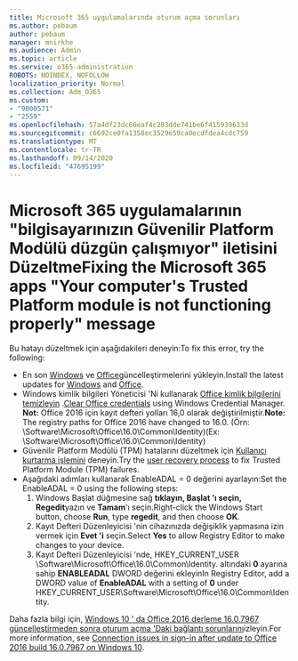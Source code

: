 ```yaml
---
title: Microsoft 365 uygulamalarında oturum açma sorunları
ms.author: pebaum
author: pebaum
manager: mnirkhe
ms.audience: Admin
ms.topic: article
ms.service: o365-administration
ROBOTS: NOINDEX, NOFOLLOW
localization_priority: Normal
ms.collection: Adm_O365
ms.custom:
- "9000571"
- "2559"
ms.openlocfilehash: 57a4df23dc66eaf4c283dde741be6f415939633d
ms.sourcegitcommit: c6692ce0fa1358ec3529e59ca0ecdfdea4cdc759
ms.translationtype: MT
ms.contentlocale: tr-TR
ms.lasthandoff: 09/14/2020
ms.locfileid: "47695199"
---
```

# <a name="fixing-the-microsoft-365-apps-your-computers-trusted-platform-module-is-not-functioning-properly-message"></a><span data-ttu-id="23c8c-102">Microsoft 365 uygulamalarının "bilgisayarınızın Güvenilir Platform Modülü düzgün çalışmıyor" iletisini Düzeltme</span><span class="sxs-lookup"><span data-stu-id="23c8c-102">Fixing the Microsoft 365 apps "Your computer's Trusted Platform module is not functioning properly" message</span></span>

<span data-ttu-id="23c8c-103">Bu hatayı düzeltmek için aşağıdakileri deneyin:</span><span class="sxs-lookup"><span data-stu-id="23c8c-103">To fix this error, try the following:</span></span>

- <span data-ttu-id="23c8c-104">En son [Windows](https://support.microsoft.com/help/4027667/windows-10-update) ve [Office](https://support.office.com/article/update-office-and-your-computer-with-microsoft-update-2ab296f3-7f03-43a2-8e50-46de917611c5)güncelleştirmelerini yükleyin.</span><span class="sxs-lookup"><span data-stu-id="23c8c-104">Install the latest updates for [Windows](https://support.microsoft.com/help/4027667/windows-10-update) and [Office](https://support.office.com/article/update-office-and-your-computer-with-microsoft-update-2ab296f3-7f03-43a2-8e50-46de917611c5).</span></span>
- <span data-ttu-id="23c8c-105">Windows kimlik bilgileri Yöneticisi 'Ni kullanarak [Office kimlik bilgilerini temizleyin](https://docs.microsoft.com/eoffice/troubleshoot/error-messages/another-account-already-signed-in#step-3-clear-cached-credentials-on-the-computer) .</span><span class="sxs-lookup"><span data-stu-id="23c8c-105">[Clear Office credentials](https://docs.microsoft.com/eoffice/troubleshoot/error-messages/another-account-already-signed-in#step-3-clear-cached-credentials-on-the-computer) using Windows Credential Manager.</span></span><br/>
    <span data-ttu-id="23c8c-106">**Not:** Office 2016 için kayıt defteri yolları 16,0 olarak değiştirilmiştir.</span><span class="sxs-lookup"><span data-stu-id="23c8c-106">**Note:** The registry paths for Office 2016 have changed to 16.0.</span></span> <span data-ttu-id="23c8c-107">(Örn: \Software\Microsoft\Office\16.0\Common\Identity\)</span><span class="sxs-lookup"><span data-stu-id="23c8c-107">(Ex: \Software\Microsoft\Office\16.0\Common\Identity\)</span></span>
- <span data-ttu-id="23c8c-108">Güvenilir Platform Modülü (TPM) hatalarını düzeltmek için [Kullanıcı kurtarma işlemini](https://docs.microsoft.com/office365/troubleshoot/administration/connection-issue-when-sign-in-office-2016#symptom-2) deneyin.</span><span class="sxs-lookup"><span data-stu-id="23c8c-108">Try the [user recovery process](https://docs.microsoft.com/office365/troubleshoot/administration/connection-issue-when-sign-in-office-2016#symptom-2) to fix Trusted Platform Module (TPM) failures.</span></span>
- <span data-ttu-id="23c8c-109">Aşağıdaki adımları kullanarak EnableADAL = 0 değerini ayarlayın:</span><span class="sxs-lookup"><span data-stu-id="23c8c-109">Set the EnableADAL = 0 using the following steps:</span></span>  
    1. <span data-ttu-id="23c8c-110">Windows Başlat düğmesine sağ **tıklayın, Başlat 'ı seçin,** **Regedit**yazın ve **Tamam**'ı seçin.</span><span class="sxs-lookup"><span data-stu-id="23c8c-110">Right-click the Windows Start button, choose **Run**, type **regedit**, and then choose **OK**.</span></span>
    2. <span data-ttu-id="23c8c-111">Kayıt Defteri Düzenleyicisi 'nin cihazınızda değişiklik yapmasına izin vermek için **Evet 'i** seçin.</span><span class="sxs-lookup"><span data-stu-id="23c8c-111">Select **Yes** to allow Registry Editor to make changes to your device.</span></span>
    3. <span data-ttu-id="23c8c-112">Kayıt Defteri Düzenleyicisi 'nde, HKEY_CURRENT_USER \Software\Microsoft\Office\16.0\Common\Identity. altındaki **0** ayarına sahip **ENABLEADAL** DWORD değerini ekleyin</span><span class="sxs-lookup"><span data-stu-id="23c8c-112">In Registry Editor, add a DWORD value of **EnableADAL** with a setting of **0** under HKEY_CURRENT_USER\Software\Microsoft\Office\16.0\Common\Identity.</span></span>

<span data-ttu-id="23c8c-113">Daha fazla bilgi için, [Windows 10 ' da Office 2016 derleme 16.0.7967 güncelleştirmeden sonra oturum açma 'Daki bağlantı sorunlarını](https://docs.microsoft.com/office365/troubleshoot/administration/connection-issue-when-sign-in-office-2016)izleyin.</span><span class="sxs-lookup"><span data-stu-id="23c8c-113">For more information, see [Connection issues in sign-in after update to Office 2016 build 16.0.7967 on Windows 10](https://docs.microsoft.com/office365/troubleshoot/administration/connection-issue-when-sign-in-office-2016).</span></span>